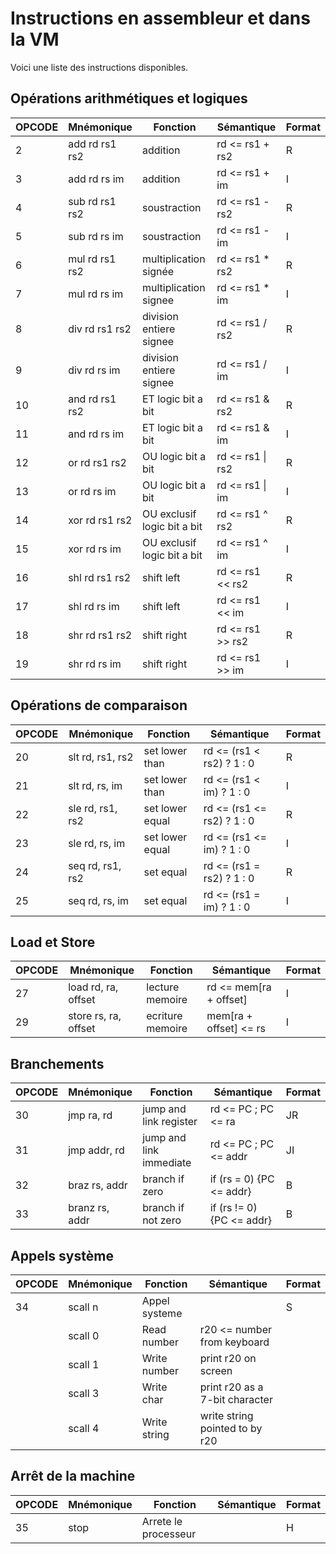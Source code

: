 # Instructions en assembleur et dans la VM

Voici une liste des instructions disponibles.

## Opérations arithmétiques et logiques

| OPCODE | Mnémonique     | Fonction                    | Sémantique       | Format |
|--------|----------------|-----------------------------|------------------|--------|
| 2      | add rd rs1 rs2 | addition                    | rd <= rs1 + rs2  | R      |
| 3      | add rd rs im   | addition                    | rd <= rs1 + im   | I      |
| 4      | sub rd rs1 rs2 | soustraction                | rd <= rs1 - rs2  | R      |
| 5      | sub rd rs im   | soustraction                | rd <= rs1 - im   | I      |
| 6      | mul rd rs1 rs2 | multiplication signée       | rd <= rs1 * rs2  | R      |
| 7      | mul rd rs im   | multiplication signee       | rd <= rs1 * im   | I      |
| 8      | div rd rs1 rs2 | division entiere signee     | rd <= rs1 / rs2  | R      |
| 9      | div rd rs im   | division entiere signee     | rd <= rs1 / im   | I      |
| 10     | and rd rs1 rs2 | ET logic bit a bit          | rd <= rs1 & rs2  | R      |
| 11     | and rd rs im   | ET logic bit a bit          | rd <= rs1 & im   | I      |
| 12     | or rd rs1 rs2  | OU logic bit a bit          | rd <= rs1 \| rs2 | R      |
| 13     | or rd rs im    | OU logic bit a bit          | rd <= rs1 \| im  | I      |
| 14     | xor rd rs1 rs2 | OU exclusif logic bit a bit | rd <= rs1 ^ rs2  | R      |
| 15     | xor rd rs im   | OU exclusif logic bit a bit | rd <= rs1 ^ im   | I      |
| 16     | shl rd rs1 rs2 | shift left                  | rd <= rs1 << rs2 | R      |
| 17     | shl rd rs im   | shift left                  | rd <= rs1 << im  | I      |
| 18     | shr rd rs1 rs2 | shift right                 | rd <= rs1 >> rs2 | R      |
| 19     | shr rd rs im   | shift right                 | rd <= rs1 >> im  | I      |

## Opérations de comparaison

| OPCODE | Mnémonique       | Fonction        | Sémantique                 | Format |
|--------|------------------|-----------------|----------------------------|--------|
| 20     | slt rd, rs1, rs2 | set lower than  | rd <= (rs1 < rs2) ? 1 : 0  | R      |
| 21     | slt rd, rs, im   | set lower than  | rd <= (rs1 < im) ? 1 : 0   | I      |
| 22     | sle rd, rs1, rs2 | set lower equal | rd <= (rs1 <= rs2) ? 1 : 0 | R      |
| 23     | sle rd, rs, im   | set lower equal | rd <= (rs1 <= im) ? 1 : 0  | I      |
| 24     | seq rd, rs1, rs2 | set equal       | rd <= (rs1 = rs2) ? 1 : 0  | R      |
| 25     | seq rd, rs, im   | set equal       | rd <= (rs1 = im) ? 1 : 0   | I      |

## Load et Store

| OPCODE | Mnémonique           | Fonction         | Sémantique             | Format |
|--------|----------------------|------------------|------------------------|--------|
| 27     | load rd, ra, offset  | lecture memoire  | rd <= mem[ra + offset] | I      |
| 29     | store rs, ra, offset | ecriture memoire | mem[ra + offset] <= rs | I      |

## Branchements

| OPCODE | Mnémonique     | Fonction                | Sémantique                | Format |
|--------|----------------|-------------------------|---------------------------|--------|
| 30     | jmp ra, rd     | jump and link register  | rd <= PC ; PC <= ra       | JR     |
| 31     | jmp addr, rd   | jump and link immediate | rd <= PC ; PC <= addr     | JI     |
| 32     | braz rs, addr  | branch if zero          | if (rs = 0) {PC <= addr}  | B      |
| 33     | branz rs, addr | branch if not zero      | if (rs != 0) {PC <= addr} | B      |

## Appels système

| OPCODE | Mnémonique | Fonction      | Sémantique                     | Format |
|--------|------------|---------------|--------------------------------|--------|
| 34     | scall n    | Appel systeme |                                | S      |
|        | scall 0    | Read number   | r20 <= number from keyboard    |        |
|        | scall 1    | Write number  | print r20 on screen            |        |
|        | scall 3    | Write char    | print r20 as a 7-bit character |        |
|        | scall 4    | Write string  | write string pointed to by r20 |        |

## Arrêt de la machine

| OPCODE | Mnémonique | Fonction             | Sémantique | Format |
|--------|------------|----------------------|------------|--------|
| 35     | stop       | Arrete le processeur |            | H      |

